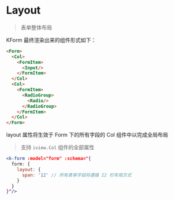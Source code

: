 # Layout

> 表单整体布局

KForm 最终渲染出来的组件形式如下：

```html
<Form>
  <Col>
    <FormItem>
      <Input/>
    </FormItem>
  </Col>
  <Col>
    <FormItem>
      <RadioGroup>
        <Radio/>
      </RadioGroup>
    </FormItem>
  </Col>
</Form>
```

layout 属性将生效于 Form 下的所有字段的 Col 组件中以完成全局布局

> 支持 `iview.Col` 组件的全部属性

```jsx
<k-form :model="form" :schema="{
  form: {
    layout: {
      span: '12' // 所有表单字段将遵循 12 栏布局方式
    }
  }
}"/>
```